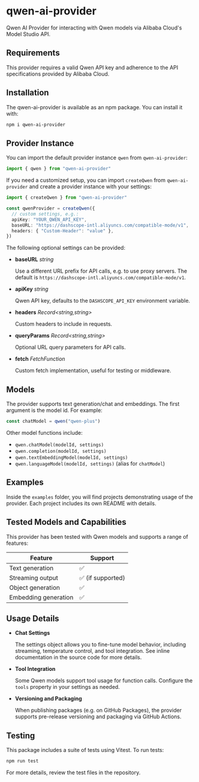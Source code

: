 # qwen-ai-provider

Qwen AI Provider for interacting with Qwen models via Alibaba Cloud's Model Studio API.

## Requirements

This provider requires a valid Qwen API key and adherence to the API specifications provided by Alibaba Cloud.

## Installation

The qwen-ai-provider is available as an npm package. You can install it with:

```bash
npm i qwen-ai-provider
```

## Provider Instance

You can import the default provider instance `qwen` from `qwen-ai-provider`:

```ts
import { qwen } from "qwen-ai-provider"
```

If you need a customized setup, you can import `createQwen` from `qwen-ai-provider` and create a provider instance with your settings:

```ts
import { createQwen } from "qwen-ai-provider"

const qwenProvider = createQwen({
  // custom settings, e.g.:
  apiKey: "YOUR_QWEN_API_KEY",
  baseURL: "https://dashscope-intl.aliyuncs.com/compatible-mode/v1",
  headers: { "Custom-Header": "value" },
})
```

The following optional settings can be provided:

- **baseURL** _string_

  Use a different URL prefix for API calls, e.g. to use proxy servers.
  The default is `https://dashscope-intl.aliyuncs.com/compatible-mode/v1`.

- **apiKey** _string_

  Qwen API key, defaults to the `DASHSCOPE_API_KEY` environment variable.

- **headers** _Record<string,string>_

  Custom headers to include in requests.

- **queryParams** _Record<string,string>_

  Optional URL query parameters for API calls.

- **fetch** _FetchFunction_

  Custom fetch implementation, useful for testing or middleware.

## Models

The provider supports text generation/chat and embeddings.
The first argument is the model id. For example:

```ts
const chatModel = qwen("qwen-plus")
```

Other model functions include:

- `qwen.chatModel(modelId, settings)`
- `qwen.completion(modelId, settings)`
- `qwen.textEmbeddingModel(modelId, settings)`
- `qwen.languageModel(modelId, settings)` (alias for `chatModel`)

## Examples

Inside the `examples` folder, you will find projects demonstrating usage of the provider. Each project includes its own README with details.

## Tested Models and Capabilities

This provider has been tested with Qwen models and supports a range of features:

| Feature              | Support                           |
| -------------------- | --------------------------------- |
| Text generation      | :white_check_mark:                |
| Streaming output     | :white_check_mark: (if supported) |
| Object generation    | :white_check_mark:                |
| Embedding generation | :white_check_mark:                |

## Usage Details

- **Chat Settings**

  The settings object allows you to fine-tune model behavior, including streaming, temperature control, and tool integration. See inline documentation in the source code for more details.

- **Tool Integration**

  Some Qwen models support tool usage for function calls. Configure the `tools` property in your settings as needed.

- **Versioning and Packaging**

  When publishing packages (e.g. on GitHub Packages), the provider supports pre-release versioning and packaging via GitHub Actions.

## Testing

This package includes a suite of tests using Vitest. To run tests:

```bash
npm run test
```

For more details, review the test files in the repository.
